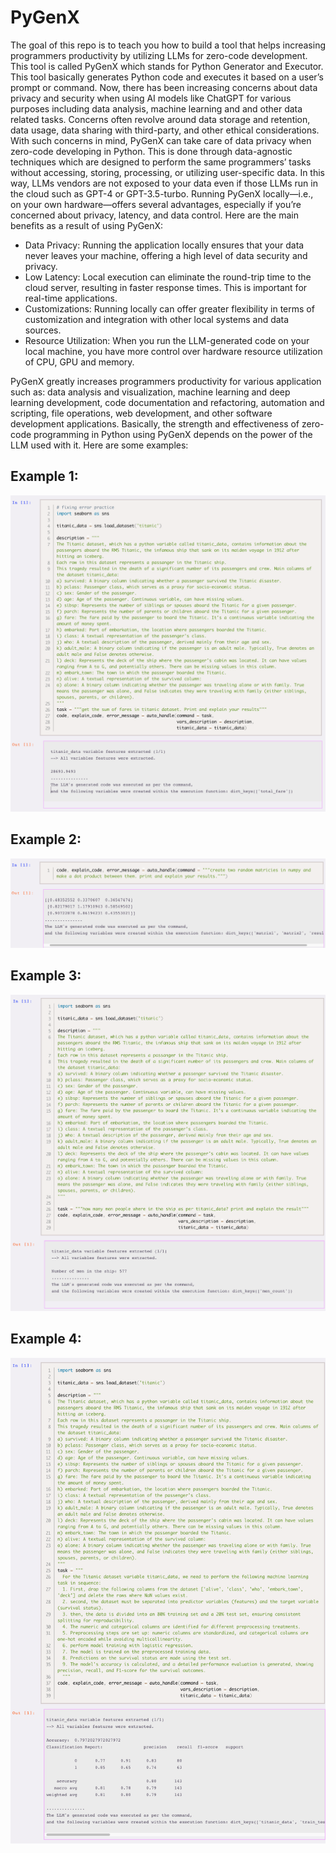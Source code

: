 # PyGenX

The goal of this repo is to teach you how to build a tool that helps increasing programmers productivity by utilizing LLMs for zero-code development. This tool is called PyGenX which stands for Python Generator and Executor. This tool basically generates Python code and executes it based on a user’s prompt or command. Now, there has been increasing concerns about data privacy and security when using AI models like ChatGPT for various purposes including data analysis, machine learning and and other data related tasks. Concerns often revolve around data storage and retention, data usage, data sharing with third-party, and other ethical considerations. With such concerns in mind, PyGenX can take care of data privacy when zero-code developing in Python. This is done through data-agnostic techniques which are designed to perform the same programmers’ tasks without accessing, storing, processing, or utilizing user-specific data. In this way, LLMs vendors are not exposed to your data even if those LLMs run in the cloud such as GPT-4 or GPT-3.5-turbo. Running PyGenX locally—i.e., on your own hardware—offers several advantages, especially if you’re concerned about privacy, latency, and data control. Here are the main benefits as a result of using PyGenX:

* Data Privacy: Running the application locally ensures that your data never leaves your machine, offering a high level of data security and privacy.
* Low Latency: Local execution can eliminate the round-trip time to the cloud server, resulting in faster response times. This is important for real-time applications.
* Customizations: Running locally can offer greater flexibility in terms of customization and integration with other local systems and data sources.
* Resource Utilization: When you run the LLM-generated code on your local machine, you have more control over hardware resource utilization of CPU, GPU and memory.

PyGenX greatly increases programmers productivity for various application such as: data analysis and visualization, machine learning and deep learning development, code documentation and refactoring, automation and scripting, file operations, web development, and other software development applications. Basically, the strength and effectiveness of zero-code programming in Python using PyGenX depends on the power of the LLM used with it. Here are some examples:

## Example 1:
![alt text](https://github.com/yahya-bader-khawam/PyGenX/blob/4e2736b49d034651402eb6e615885918e290598c/Screenshot%202023-09-18%20at%203.32.15%20PM.png)

## Example 2:
![alt text](https://github.com/yahya-bader-khawam/PyGenX/blob/17a4965dda2f5858c3f3938660444bb5f8623dcd/Screenshot%202023-09-18%20at%203.32.50%20PM.png)

## Example 3:
![alt text](https://github.com/yahya-bader-khawam/PyGenX/blob/17a4965dda2f5858c3f3938660444bb5f8623dcd/Screenshot%202023-09-18%20at%203.33.32%20PM.png)

## Example 4:
![alt text](https://github.com/yahya-bader-khawam/PyGenX/blob/17a4965dda2f5858c3f3938660444bb5f8623dcd/Screenshot%202023-09-18%20at%203.34.46%20PM.png)
